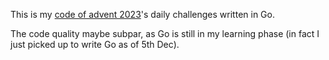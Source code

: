This is my [code of advent 2023]()'s daily challenges written in Go.

The code quality maybe subpar, as Go is still in my learning phase (in fact I just picked up to write Go as of 5th Dec).